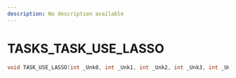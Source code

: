 ```yaml
---
description: No description available 
---
```


# TASKS\_TASK_USE_LASSO

```cpp
void TASK_USE_LASSO(int _Unk0, int _Unk1, int _Unk2, int _Unk3, int _Unk4, int _Unk5);
```